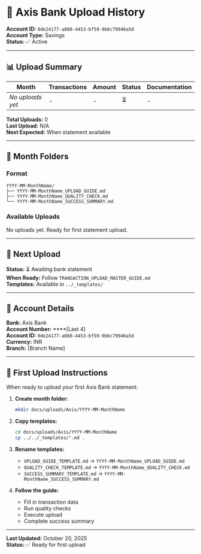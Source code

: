 # 🏦 Axis Bank Upload History

**Account ID:** `0de24177-a088-4453-bf59-9b6c79946a5d`  
**Account Type:** Savings  
**Status:** ✅ Active

---

## 📊 Upload Summary

| Month | Transactions | Amount | Status | Documentation |
|-------|--------------|--------|--------|---------------|
| _No uploads yet_ | - | - | ⏳ | - |

**Total Uploads:** 0  
**Last Upload:** N/A  
**Next Expected:** When statement available

---

## 📁 Month Folders

### Format
```
YYYY-MM-MonthName/
├── YYYY-MM-MonthName_UPLOAD_GUIDE.md
├── YYYY-MM-MonthName_QUALITY_CHECK.md
└── YYYY-MM-MonthName_SUCCESS_SUMMARY.md
```

### Available Uploads
No uploads yet. Ready for first statement upload.

---

## 🎯 Next Upload

**Status:** ⏳ Awaiting bank statement  
**When Ready:** Follow `TRANSACTION_UPLOAD_MASTER_GUIDE.md`  
**Templates:** Available in `../_templates/`

---

## 📝 Account Details

**Bank:** Axis Bank  
**Account Number:** ****[Last 4]  
**Account ID:** `0de24177-a088-4453-bf59-9b6c79946a5d`  
**Currency:** INR  
**Branch:** [Branch Name]

---

## 🚀 First Upload Instructions

When ready to upload your first Axis Bank statement:

1. **Create month folder:**
   ```bash
   mkdir docs/uploads/Axis/YYYY-MM-MonthName
   ```

2. **Copy templates:**
   ```bash
   cd docs/uploads/Axis/YYYY-MM-MonthName
   cp ../../_templates/*.md .
   ```

3. **Rename templates:**
   - `UPLOAD_GUIDE_TEMPLATE.md` → `YYYY-MM-MonthName_UPLOAD_GUIDE.md`
   - `QUALITY_CHECK_TEMPLATE.md` → `YYYY-MM-MonthName_QUALITY_CHECK.md`
   - `SUCCESS_SUMMARY_TEMPLATE.md` → `YYYY-MM-MonthName_SUCCESS_SUMMARY.md`

4. **Follow the guide:**
   - Fill in transaction data
   - Run quality checks
   - Execute upload
   - Complete success summary

---

**Last Updated:** October 20, 2025  
**Status:** ✅ Ready for first upload

